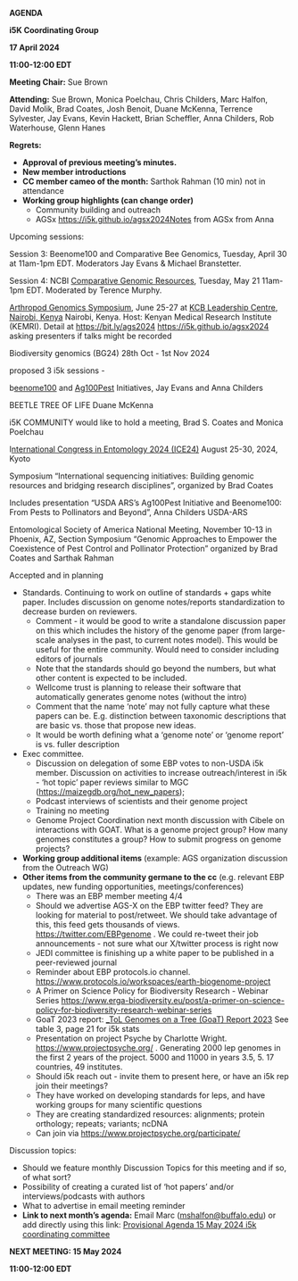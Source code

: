 **AGENDA**

**i5K Coordinating Group**

**17 April 2024**

**11:00-12:00 EDT**

**Meeting Chair:** Sue Brown

**Attending:** Sue Brown, Monica Poelchau, Chris Childers, Marc Halfon, David Molik, Brad Coates, Josh Benoit, Duane McKenna, Terrence Sylvester, Jay Evans, Kevin Hackett, Brian Scheffler, Anna Childers, Rob Waterhouse, Glenn Hanes

**Regrets:**

- **Approval of previous meeting’s minutes.**
- **New member introductions**
- **CC member cameo of the month:** Sarthok Rahman (10 min) not in attendance
- **Working group highlights (can change order)**
  - Community building and outreach
  - AGSx <https://i5k.github.io/agsx2024Notes> from AGSx from Anna

Upcoming sessions:

Session 3: Beenome100 and Comparative Bee Genomics, Tuesday, April 30 at 11am-1pm EDT. Moderators Jay Evans & Michael Branstetter.

Session 4: NCBI [Comparative Genomic Resources](https://www.ncbi.nlm.nih.gov/comparative-genomics-resource/about/#:~:text=The%20National%20Institutes%20of%20Health,data%20resources%20to%20biomedical%20research.), Tuesday, May 21 11am-1pm EDT. Moderated by Terence Murphy.

[Arthropod Genomics Symposium](https://pamca.org/en/resources/news/59/registration-for-the-arthropod-genomics-symposium-june-2024-in-nairobi-kenya-is-now-live!), June 25-27 at [KCB Leadership Centre, Nairobi, Kenya](https://maps.app.goo.gl/wajcLvoCNw21sLZd8) Nairobi, Kenya. Host: Kenyan Medical Research Institute (KEMRI). Detail at <https://bit.ly/ags2024> <https://i5k.github.io/agsx2024> asking presenters if talks might be recorded

Biodiversity genomics (BG24) 28th Oct - 1st Nov 2024

proposed 3 i5k sessions -

b[eenome100](https://www.beenome100.org/) and [Ag100Pest](https://scinet.usda.gov/research/working-groups/ag100pest) Initiatives, Jay Evans and Anna Childers

BEETLE TREE OF LIFE Duane McKenna

i5K COMMUNITY would like to hold a meeting, Brad S. Coates and Monica Poelchau

I[nternational Congress in Entomology 2024 (ICE24)](https://ice2024.org/) August 25-30, 2024, Kyoto

Symposium “International sequencing initiatives: Building genomic resources and bridging research disciplines”, organized by Brad Coates

Includes presentation “USDA ARS’s Ag100Pest Initiative and Beenome100: From Pests to Pollinators and Beyond”, Anna Childers USDA-ARS

Entomological Society of America National Meeting, November 10-13 in Phoenix, AZ, Section Symposium “Genomic Approaches to Empower the Coexistence of Pest Control and Pollinator Protection” organized by Brad Coates and Sarthak Rahman

Accepted and in planning

- Standards. Continuing to work on outline of standards + gaps white paper. Includes discussion on genome notes/reports standardization to decrease burden on reviewers.
  - Comment - it would be good to write a standalone discussion paper on this which includes the history of the genome paper (from large-scale analyses in the past, to current notes model). This would be useful for the entire community. Would need to consider including editors of journals
  - Note that the standards should go beyond the numbers, but what other content is expected to be included.
  - Wellcome trust is planning to release their software that automatically generates genome notes (without the intro)
  - Comment that the name ‘note’ may not fully capture what these papers can be. E.g. distinction between taxonomic descriptions that are basic vs. those that propose new ideas.
  - It would be worth defining what a ‘genome note’ or ‘genome report’ is vs. fuller description
- Exec committee.
  - Discussion on delegation of some EBP votes to non-USDA i5k member. Discussion on activities to increase outreach/interest in i5k - ‘hot topic’ paper reviews similar to MGC (<https://maizegdb.org/hot_new_papers>);
  - Podcast interviews of scientists and their genome project
  - Training no meeting
  - Genome Project Coordination next month discussion with Cibele on interactions with GOAT. What is a genome project group? How many genomes constitutes a group? How to submit progress on genome projects?
- **Working group additional items** (example: AGS organization discussion from the Outreach WG)
- **Other items from the community germane to the cc** (e.g. relevant EBP updates, new funding opportunities, meetings/conferences)
  - There was an EBP member meeting 4/4
  - Should we advertise AGS-X on the EBP twitter feed? They are looking for material to post/retweet. We should take advantage of this, this feed gets thousands of views. <https://twitter.com/EBPgenome> . We could re-tweet their job announcements - not sure what our X/twitter process is right now
  - JEDI committee is finishing up a white paper to be published in a peer-reviewed journal
  - Reminder about EBP protocols.io channel. <https://www.protocols.io/workspaces/earth-biogenome-project>
  - A Primer on Science Policy for Biodiversity Research - Webinar Series <https://www.erga-biodiversity.eu/post/a-primer-on-science-policy-for-biodiversity-research-webinar-series>
  - GoaT 2023 report: [\_ToL Genomes on a Tree (GoaT) Report 2023](https://docs.google.com/document/d/1GLXEEsIHAh22k6jev0LKy9R9o9eTU7fhjoPlBvDv0zw/edit) See table 3, page 21 for i5k stats
  - Presentation on project Psyche by Charlotte Wright. <https://www.projectpsyche.org/> . Generating 2000 lep genomes in the first 2 years of the project. 5000 and 11000 in years 3.5, 5. 17 countries, 49 institutes.
  - Should i5k reach out - invite them to present here, or have an i5k rep join their meetings?
  - They have worked on developing standards for leps, and have working groups for many scientific questions
  - They are creating standardized resources: alignments; protein orthology; repeats; variants; ncDNA
  - Can join via <https://www.projectpsyche.org/participate/>

Discussion topics:

- Should we feature monthly Discussion Topics for this meeting and if so, of what sort?
- Possibility of creating a curated list of ‘hot papers’ and/or interviews/podcasts with authors
- What to advertise in email meeting reminder
- **Link to next month’s agenda:** Email Marc ([mshalfon@buffalo.edu](mailto:mshalfon@buffalo.edu)) or add directly using this link: [Provisional Agenda 15 May 2024 i5k coordinating committee](https://docs.google.com/document/d/1IEcXE_Cb0iR-QUj2vU075UnkSyK2DeUiIaqMDfqTFms/edit?usp=sharing)

**NEXT MEETING: 15 May 2024**

**11:00-12:00 EDT**
